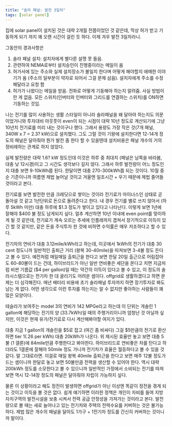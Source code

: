 ```yaml
---
title: "솔라 패널: 발전 3일차"
tags: [solar panel]
---
```


집에 solar panel이 설치된 것은 대략 2개월 전쯤이었던 것 같은데, 막상 허가 받고 기동하게 되기 까지 꽤 오랜 시간이 걸린 듯 하다. 이제 겨우 발전 3일차라니.

그동안의 경과사항은

1) 솔라 패널 설치: 설치자에게 별다른 설명 못 들음.
2) 관련하여 NEMA로부터 설치승인이 진행중이라는 메일이 옴
3) 허가서에 있는 주소와 실제 설치장소가 불일치 한다며 어떻게 해야할지 애매한 이야기가 옴 (주소의 일부분이 약자로 되어서 그걸 문제 삼음). 설치자에게 주소를 수정해달라고 요청 함
4) 허가가 나왔다는 메일을 받음. 전화로 어떻게 기동해야 하는지 알려줌. 사실 방법이란 게 없음. 모든 스위치(인버터와 인버터와 그리드를 연결하는 스위치)를 ON하면 기동하는 것임.

나는 전기를 많이 사용하는 생활 스타일이 아니라 솔라패널을 왜 달아야 하는지도 의문이었거니와 투자대비 아웃풋이 even이 되는 시점이 대략 10년 정도로 계산되기에 그냥 10년치 전기료를 미리 내는 것이구나 했다. 그래서 용량도 가장 작은 것(7개 패널, 340W x 7 = 2.3? kW)으로 설치했다. 그도 그럴 것이 기왕에 설치한다면 12-14개 정도의 패널은 달아줘야 뭔가 발전 좀 한다 할 수 있을텐데 설치비용은 패널 개수의 거의 정비례하는 관계로 하지 않았다.

실제 발전량은 대략 1.6? kW 정도인데 이것은 하루 중 최대치 (패널은 남쪽을 바라봄, 대충 낮 12시경)이고 그 시간도 생각보다 길지 않다. 그래서 하루 발전량이 어느 정도인지 대충 보면 9-10kWh쯤 된다. 한달이면 대충 270-300kWh쯤 되는 것이다. 10월 중순 기준이니까 여름엔 제법 늘어날 것이고 겨울엔 일조시간 + 우기 때문에 제법 줄어들 것이라고 본다. 

전기료를 보면 발전한 만큼 크레딧으로 쌓이는 것이라 전기료가 마이너스인 상태로 곧 돌아설 것 같고 1년단위로 돈으로 돌려준다고 한다. 내 경우 전기를 별로 쓰지 않아서 (하루 5kWh 미만) 대충 하루에 $1.3 정도가 쌓이고 있다고 나타난다. 이렇게 보면 1년에 잘해야 $400 불 정도 남게되지 싶다. 얼추 계산하면 10년 이내에 even point를 맞이하게 될 것 같은데, 전기료가 계속 오르는 추세에 인플레까지 겹쳐서 장기적으로 이득이 있긴 할 것 같지만, 같은 돈을 주식투자 한 것에 비하면 수익률은 매우 저조하다고 할 수 있다.

전기차의 연비가 대충 3.12mile/kWh라고 하는데, 이곳에서 1kWh의 전기가 대충 30 cent 정도니까 일반적인 출퇴근 거리 (왕복 30-40mile)을 따져보면 3-4불 정도 든다고 볼 수 있다. 예전처럼 매일매일 출퇴근을 한다고 보면 한달 20일 출근으로 어림잡아도 60-80불이 드는 건데, 하이브리드가 아닌 일반 연비좋은 세단을 몬다고 치면 지금처럼 비싼 기름값 ($4 per gallon)일 때는 약간의 이득이 있다고 볼 수 있고, 이 정도의 솔라시스템으로는 전기차 한 대 굴리기도 어려운 셈이다. offgrid로 생활하겠다고 하면 문제는 더 심각해진다. 매년 배터리 비용에 초기 솔라패널 투자까지 하면 장기투자로 봐도 남는 게 없다. 어떤 생각으로 이런 투자를 하는지는 알 수 없지만 좋아하는 사람들이 꽤 많은 모양이다.

테슬라가 보여주는 model 3의 연비가 142 MPGe라고 하는데 이 단위는 개솔린 1 gallon에 해당하는 전기의 양 (33.7kWh)일 때의 주행거리이니까 엄청난 것 아닐까 싶지만, 이것은 현재 유가/전기료로 다시 계산해봐야할 여지가 있다.

대충 지금 1 gallon의 개솔린을 $5로 잡고 (여긴 좀 비싸다) 그걸 $5만큼의 전기로 환산하면 tier 1(.26 per kWh) 대충 20kWh가 나온다. 위 제시된 효율만 놓고 보면 대충 5불 (1 갤론)에 84mile만큼 주행한다고 봐야한다. 하이브리드로 연비좋은 차를 탄다고 하더라도 1갤론에 잘해야 50mile 정도 가니까 전기차가 효율은 월등하다고 볼 수 있을 것 같다. 말 그대로라면. 이걸로 매일 왕복 40mile 출퇴근을 한다고 보면 매주 12불 정도가 드는 셈이니까 한달로 놓고 보면 50불만큼 전력을 생산할 수 있어야 한다. 역시 대략 200kWh 정도를 소모한다고 볼 수 있으니까 일반적인 가정에서 소비되는 전기를 따져보면 역시 12-14장 정도의 패널은 달아줘야 자립이 가능하지 싶다. 

물론 이 상황이라고 해도 정전이 발생하면 offgrid가 아닌 이상엔 똑같이 정전을 겪게 되는 것이고 이득을 볼 것은 없다. 쉽게 얘기하면 이러한 정책은 개인이 자비를 들여 지방자치구역의 발전시설을 보충 시켜서 전력 공급 안정성을 가져가는 것이라고 본다. 발전량으로 볼 때는 새로 늘어나고 있는 전기차와 주택의 전력수요를 커버하는 것은 불가능하다. 제법 많은 개수의 패널을 달아도 1가구 + 1전기차 정도를 간신히 커버하는 것이니까 말이다. 

